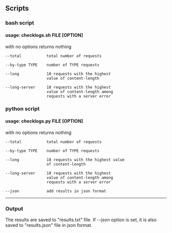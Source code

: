 ## Scripts

### bash script
#### usage: checklogs.sh FILE [OPTION]

with no options returns nothing
             
    --total           total number of requests

	--by-type TYPE    number of TYPE requests    

	--long            10 requests with the highest
                      value of content-length	    

	--long-server     10 requests with the highest
                      value of content-length among
                      requests with a server error
			

### python script
#### usage: checklogs.py FILE [OPTION]

with no options returns nothing

	--total           total number of requests

	--by-type TYPE    number of TYPE requests    

	--long            10 requests with the highest value
	                  of content-length

	--long-server     10 requests with the highest
                      value of content-length among 
                      requests with a server error
	
	--json            add results in json format
___

### Output
The results are saved to "results.txt" file. 
If --json option is set, it is  also saved to "results.json" file in json format.

  
